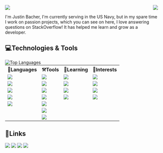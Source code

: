 <!--**Jabbey92/Jabbey92** is a ✨ _special_ ✨ repository because its `README.md` (this file) appears on your GitHub profile.-->

<span>
    <img src="https://media.giphy.com/media/hvRJCLFzcasrR4ia7z/giphy.gif"></a>
    <img align="right" src="https://github-readme-stats.vercel.app/api?username=Jabbey92&show_icons=true&theme=radical&count_private=true" />
</span>

I'm Justin Bacher, I'm currently serving in the US Navy, but in my spare time I work on passion projects, which you can see on here, I love answering questions on StackOverflow! It has helped me learn and grow as a developer.

## 💻Technologies & Tools
<span>
    <img align="left" src="https://github-readme-stats.vercel.app/api/top-langs/?username=Jabbey92&hide=tex&theme=radical" alt="Top Languages" />
    <table align="center">
        <tr>
            <th>📝Languages</th>
            <th>⚒️Tools</th>
            <th>📖Learning</th>
            <th>👀Interests</th>
        </tr>
        <tr>
            <td><a href="http://python.org/"><img align="center" src="https://img.shields.io/badge/Python-FFD43B?style=for-the-badge&logo=python&logoColor=blue" /></a></td>
            <td><img src="https://img.shields.io/badge/SQLite-07405E?style=for-the-badge&logo=sqlite&logoColor=white" />
            <td><img src="https://img.shields.io/badge/JavaScript-323330?style=for-the-badge&logo=javascript&logoColor=F7DF1E" /></td>
            <td><img src="https://img.shields.io/badge/Rust-black?style=for-the-badge&logo=rust&logoColor=#E57324" /></td>
        </tr>
        <tr>
            <td><a href="http://www.lua.org/"><img src="https://img.shields.io/badge/Lua-2C2D72?style=for-the-badge&logo=lua&logoColor=white" /></a></td>
            <td><img src="https://img.shields.io/badge/MongoDB-4EA94B?style=for-the-badge&logo=mongodb&logoColor=white" /></td>
            <td><img src="https://img.shields.io/badge/TypeScript-007ACC?style=for-the-badge&logo=typescript&logoColor=white" /></td>
            <td><img src="https://img.shields.io/badge/Go-00ADD8?style=for-the-badge&logo=go&logoColor=white" /></td>
        </tr>
        <tr>
            <td><img src="https://img.shields.io/badge/HTML5-E34F26?style=for-the-badge&logo=html5&logoColor=white" /></td>
            <td><img src="https://img.shields.io/badge/redis-%23DD0031.svg?&style=for-the-badge&logo=redis&logoColor=white" /></td>
            <td><img src="https://img.shields.io/badge/WebAssembly-654FF0?style=for-the-badge&logo=WebAssembly&logoColor=white" /></td>
            <td><img src="https://img.shields.io/badge/Haskell-5D4F85?style=for-the-badge&logo=haskell&logoColor=white" /></td>
        </tr>
        <tr>
            <td><img src="https://img.shields.io/badge/CSS3-1572B6?style=for-the-badge&logo=css3&logoColor=white" /></td>
            <td><img src="https://img.shields.io/badge/Microsoft%20SQL%20Server-CC2927?style=for-the-badge&logo=microsoft%20sql%20server&logoColor=white" /></td>
            <td><img src="https://img.shields.io/badge/Nginx-009639?style=for-the-badge&logo=nginx&logoColor=white" /></td>
            <td><img src="https://img.shields.io/badge/Svelte-4A4A55?style=for-the-badge&logo=svelte&logoColor=FF3E00" /></td>
        </tr>
        <tr>
            <td><img src="https://img.shields.io/badge/fastapi-109989?style=for-the-badge&logo=FASTAPI&logoColor=white" /></td>
            <td><img src="https://img.shields.io/badge/VSCode-0078D4?style=for-the-badge&logo=visual%20studio%20code&logoColor=white" /></td>
            <td></td>
            <td></td>
        </tr>
        <tr>
            <td></td>
            <td><img src="https://img.shields.io/badge/Linux-FCC624?style=for-the-badge&logo=linux&logoColor=black" /></td>
            <td></td>
            <td></td>
        </tr>
        <tr>
            <td></td>
            <td><img src="https://img.shields.io/badge/Docker-2CA5E0?style=for-the-badge&logo=docker&logoColor=white" /></td>
            <td></td>
            <td></td>
        </tr>
    </table>
</span>

## 🔗Links
<a href="https://stackoverflow.com/users/225020/jab"><img src="https://img.shields.io/badge/Stack_Overflow-FE7A16?style=for-the-badge&logo=stack-overflow&logoColor=white" /></a>
<a href="https://www.linkedin.com/in/justin-bacher-1392b519/"><img src="https://img.shields.io/badge/LinkedIn-0077B5?style=for-the-badge&logo=linkedin&logoColor=white" /></a>
<a href="mailto: 92jbach@gmail.com"><img src="https://img.shields.io/badge/Gmail-D14836?style=for-the-badge&logo=gmail&logoColor=white" /></a>
<a href="discordapp.com/users/243934463615041536"><img src="https://img.shields.io/badge/Discord-5865F2?style=for-the-badge&logo=discord&logoColor=white" /></a>

<!--
Here are some ideas to get you started:

- 🔭 I’m currently working on ...
- 🌱 I’m currently learning ...
- 👯 I’m looking to collaborate on ...
- 🤔 I’m looking for help with ...
- 💬 Ask me about ...
- 📫 How to reach me: ...
- 😄 Pronouns: ...
- ⚡ Fun fact: ...
-->

